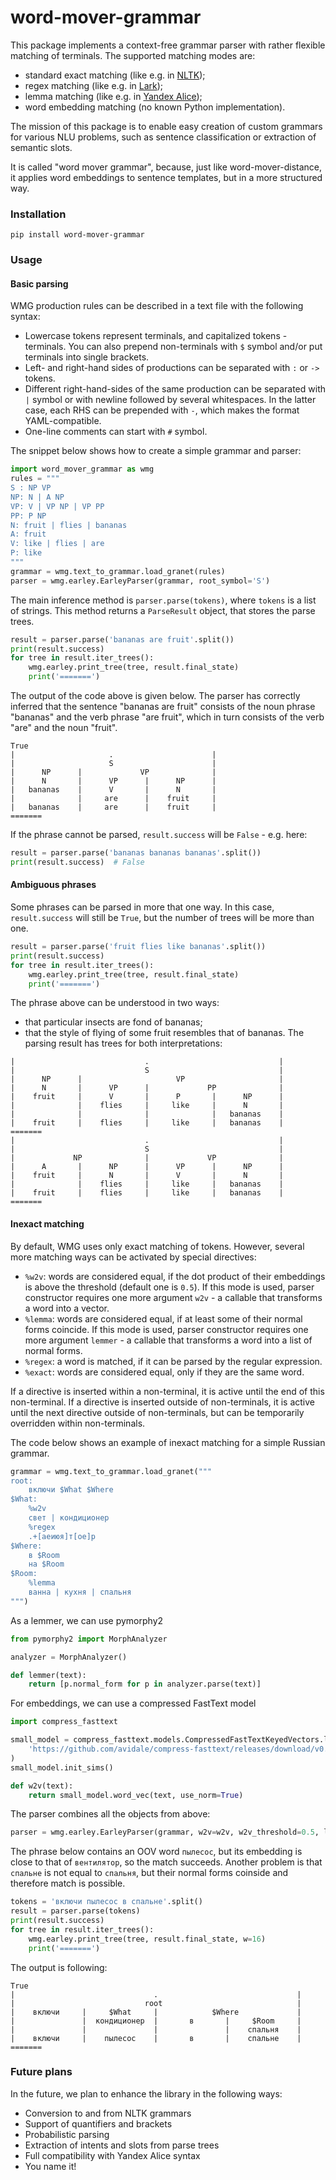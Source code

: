 # word-mover-grammar
This package implements a context-free grammar parser with rather flexible
 matching of terminals. The supported matching modes are:
* standard exact matching (like e.g. in [NLTK](https://www.nltk.org/book/ch08.html)); 
* regex matching (like e.g. in [Lark](https://github.com/lark-parser/lark));
* lemma matching (like e.g. in [Yandex Alice](https://yandex.ru/dev/dialogs/alice/doc/nlu-docpage/));
* word embedding matching (no known Python implementation).

The mission of this package is to enable easy creation of custom
grammars for various NLU problems, such as sentence classification
or extraction of semantic slots.

It is called "word mover grammar", because, just like word-mover-distance,
it applies word embeddings to sentence templates, 
but in a more structured way.

### Installation

`pip install word-mover-grammar`

### Usage
#### Basic parsing
WMG production rules can be described in a text file with the following syntax:

- Lowercase tokens represent terminals, and capitalized tokens - terminals. 
You can also prepend non-terminals with `$` symbol
and/or put terminals into single brackets. 
- Left- and right-hand sides of productions can be separated 
with `:` or `->` tokens.
- Different right-hand-sides of the same production can be separated 
with `|` symbol or with newline followed by several whitespaces.
In the latter case, each RHS can be prepended with `-`, which makes
the format YAML-compatible.
- One-line comments can start with `#` symbol.

The snippet below shows how to create a simple grammar and parser:
```python
import word_mover_grammar as wmg
rules = """
S : NP VP
NP: N | A NP
VP: V | VP NP | VP PP
PP: P NP
N: fruit | flies | bananas
A: fruit
V: like | flies | are
P: like
"""
grammar = wmg.text_to_grammar.load_granet(rules)
parser = wmg.earley.EarleyParser(grammar, root_symbol='S')
```
The main inference method is `parser.parse(tokens)`, where `tokens` 
is a list of strings. This method returns a `ParseResult` object, 
that stores the parse trees.
```python
result = parser.parse('bananas are fruit'.split())
print(result.success)
for tree in result.iter_trees():
    wmg.earley.print_tree(tree, result.final_state)
    print('=======')
```
The output of the code above is given below. 
The parser has correctly inferred that the sentence "bananas are fruit"
consists of the noun phrase "bananas" and the verb phrase "are fruit",
which in turn consists of the verb "are" and the noun "fruit".
```
True
|                     .                      |
|                     S                      |
|      NP      |             VP              |
|      N       |      VP      |      NP      |
|   bananas    |      V       |      N       |
|              |     are      |    fruit     |
|   bananas    |     are      |    fruit     |
=======
```
If the phrase cannot be parsed, `result.success` will be 
`False` - e.g. here:
```python
result = parser.parse('bananas bananas bananas'.split())
print(result.success)  # False
```

#### Ambiguous phrases
Some phrases can be parsed in more that one way. In this case, 
`result.success` will still be `True`, but the number of trees will be
more than one. 
```python
result = parser.parse('fruit flies like bananas'.split())
print(result.success)
for tree in result.iter_trees():
    wmg.earley.print_tree(tree, result.final_state)
    print('=======')
```
The phrase above can be understood in two ways: 
* that particular insects are fond of bananas;
* that the style of flying of some fruit resembles that of bananas.
The parsing result has trees for both interpretations:
```
|                             .                             |
|                             S                             |
|      NP      |                     VP                     |
|      N       |      VP      |             PP              |
|    fruit     |      V       |      P       |      NP      |
|              |    flies     |     like     |      N       |
|              |              |              |   bananas    |
|    fruit     |    flies     |     like     |   bananas    |
=======
|                             .                             |
|                             S                             |
|             NP              |             VP              |
|      A       |      NP      |      VP      |      NP      |
|    fruit     |      N       |      V       |      N       |
|              |    flies     |     like     |   bananas    |
|    fruit     |    flies     |     like     |   bananas    |
=======
```

#### Inexact matching
By default, WMG uses only exact matching of tokens.
However, several more matching ways can be activated by special directives:
* `%w2v`: words are considered equal, 
if the dot product of their embeddings is above the threshold 
(default one is `0.5`). If this mode is used, parser constructor
requires one more argument `w2v` - a callable that transforms a word
into a vector.
* `%lemma`: words are considered equal, if at least some of their
normal forms coincide. If this mode is used, parser constructor
requires one more argument `lemmer` - a callable that transforms a word
into a list of normal forms.
* `%regex`: a word is matched, if it can be parsed by the regular expression.
* `%exact`: words are considered equal, only if they are the same word.

If a directive is inserted within a non-terminal, it is active
until the end of this non-terminal. 
If a directive is inserted outside of non-terminals, it is active until 
the next directive outside of non-terminals, but can be temporarily 
overridden within non-terminals.

The code below shows an example of inexact matching 
for a simple Russian grammar.
```python
grammar = wmg.text_to_grammar.load_granet("""
root:
    включи $What $Where
$What:
    %w2v
    свет | кондиционер
    %regex
    .+[аеиюя]т[ое]р
$Where:
    в $Room
    на $Room
$Room:
    %lemma
    ванна | кухня | спальня
""")
```

As a lemmer, we can use pymorphy2
```python
from pymorphy2 import MorphAnalyzer

analyzer = MorphAnalyzer()

def lemmer(text):
    return [p.normal_form for p in analyzer.parse(text)]
```

For embeddings, we can use a compressed FastText model
```python
import compress_fasttext

small_model = compress_fasttext.models.CompressedFastTextKeyedVectors.load(
    'https://github.com/avidale/compress-fasttext/releases/download/v0.0.1/ft_freqprune_100K_20K_pq_100.bin'
)
small_model.init_sims()

def w2v(text):
    return small_model.word_vec(text, use_norm=True)
```

The parser combines all the objects from above:
```python
parser = wmg.earley.EarleyParser(grammar, w2v=w2v, w2v_threshold=0.5, lemmer=lemmer)
```
The phrase below contains an OOV word `пылесос`, but its embedding is
 close to that of `вентилятор`, so the match succeeds. 
Another problem
is that `спальне` is not equal to `спальня`, but their normal forms
coinside and therefore match is possible.
```python
tokens = 'включи пылесос в спальне'.split()
result = parser.parse(tokens)
print(result.success)
for tree in result.iter_trees():
    wmg.earley.print_tree(tree, result.final_state, w=16)
    print('=======')
```
The output is following:
```
True
|                               .                               |
|                             root                              |
|    включи     |     $What     |            $Where             |
|               |  кондиционер  |       в       |     $Room     |
|               |               |               |    спальня    |
|    включи     |    пылесос    |       в       |    спальне    |
=======
```

### Future plans
In the future, we plan to enhance the library in the following ways:
* Conversion to and from NLTK grammars
* Support of quantifiers and brackets
* Probabilistic parsing
* Extraction of intents and slots from parse trees
* Full compatibility with Yandex Alice syntax
* You name it!
